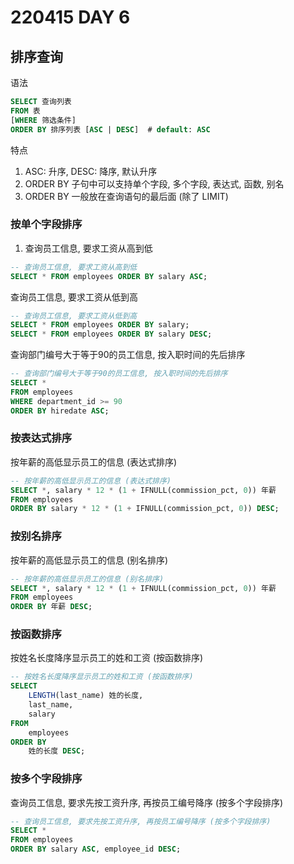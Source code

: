 # 220415 DAY 6

## 排序查询

语法

```sql
SELECT 查询列表
FROM 表
[WHERE 筛选条件]
ORDER BY 排序列表 [ASC | DESC]  # default: ASC
```

特点

1. ASC: 升序, DESC: 降序, 默认升序
2. ORDER BY 子句中可以支持单个字段, 多个字段, 表达式, 函数, 别名
3. ORDER BY 一般放在查询语句的最后面 (除了 LIMIT)


### 按单个字段排序

1. 查询员工信息, 要求工资从高到低

```sql
-- 查询员工信息, 要求工资从高到低
SELECT * FROM employees ORDER BY salary ASC;
```

查询员工信息, 要求工资从低到高

```sql
-- 查询员工信息, 要求工资从低到高
SELECT * FROM employees ORDER BY salary;
SELECT * FROM employees ORDER BY salary DESC;
```

查询部门编号大于等于90的员工信息, 按入职时间的先后排序

```sql
-- 查询部门编号大于等于90的员工信息, 按入职时间的先后排序
SELECT *
FROM employees
WHERE department_id >= 90
ORDER BY hiredate ASC;
```


### 按表达式排序

按年薪的高低显示员工的信息 (表达式排序)

```sql
-- 按年薪的高低显示员工的信息 (表达式排序)
SELECT *, salary * 12 * (1 + IFNULL(commission_pct, 0)) 年薪
FROM employees
ORDER BY salary * 12 * (1 + IFNULL(commission_pct, 0)) DESC;
```


### 按别名排序

按年薪的高低显示员工的信息 (别名排序)

```sql
-- 按年薪的高低显示员工的信息 (别名排序)
SELECT *, salary * 12 * (1 + IFNULL(commission_pct, 0)) 年薪
FROM employees
ORDER BY 年薪 DESC;
```


### 按函数排序

按姓名长度降序显示员工的姓和工资 (按函数排序)

```sql
-- 按姓名长度降序显示员工的姓和工资 (按函数排序)
SELECT
    LENGTH(last_name) 姓的长度,
    last_name,
    salary
FROM
    employees
ORDER BY
    姓的长度 DESC;
```


### 按多个字段排序

查询员工信息, 要求先按工资升序, 再按员工编号降序 (按多个字段排序)

```sql
-- 查询员工信息, 要求先按工资升序, 再按员工编号降序 (按多个字段排序)
SELECT *
FROM employees
ORDER BY salary ASC, employee_id DESC;
```

